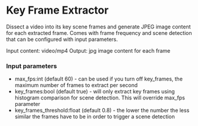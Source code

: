 # Key Frame Extractor

Dissect a video into its key scene frames and generate JPEG image content for each extracted frame. Comes with frame frequency and scene detection that can be configured with input parameters.

Input content: video/mp4
Output: jpg image content for each frame

### Input parameters
- max_fps:int (default 60) - can be used if you turn off key_frames, the maximum number of frames to extract per second
- key_frames:bool (default true) - will only extract key frames using histogram comparison for scene detection. This will override max_fps parameter
- key_frames_threshold:float (default 0.8) - the lower the number the less similar the frames have to be in order to trigger a scene detection

